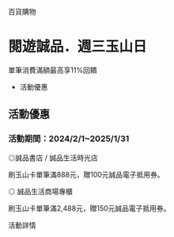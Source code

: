 百貨購物

# 閱遊誠品．週三玉山日  

單筆消費滿額最高享11%回饋

  * 活動優惠

## 活動優惠

### 活動期間：2024/2/1~2025/1/31

◎誠品書店 / 誠品生活時光店

刷玉山卡單筆滿888元，贈100元誠品電子抵用券。

  

◎ 誠品生活商場專櫃

刷玉山卡單筆滿2,488元，贈150元誠品電子抵用券。

  
活動詳情  


